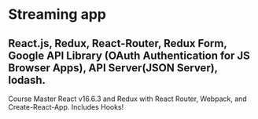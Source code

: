 # Streaming app

## React.js, Redux, React-Router, Redux Form, Google API Library (OAuth Authentication for JS Browser Apps), API Server(JSON Server), lodash.

Course  Master React v16.6.3 and Redux with React Router, Webpack, and Create-React-App. Includes Hooks!
